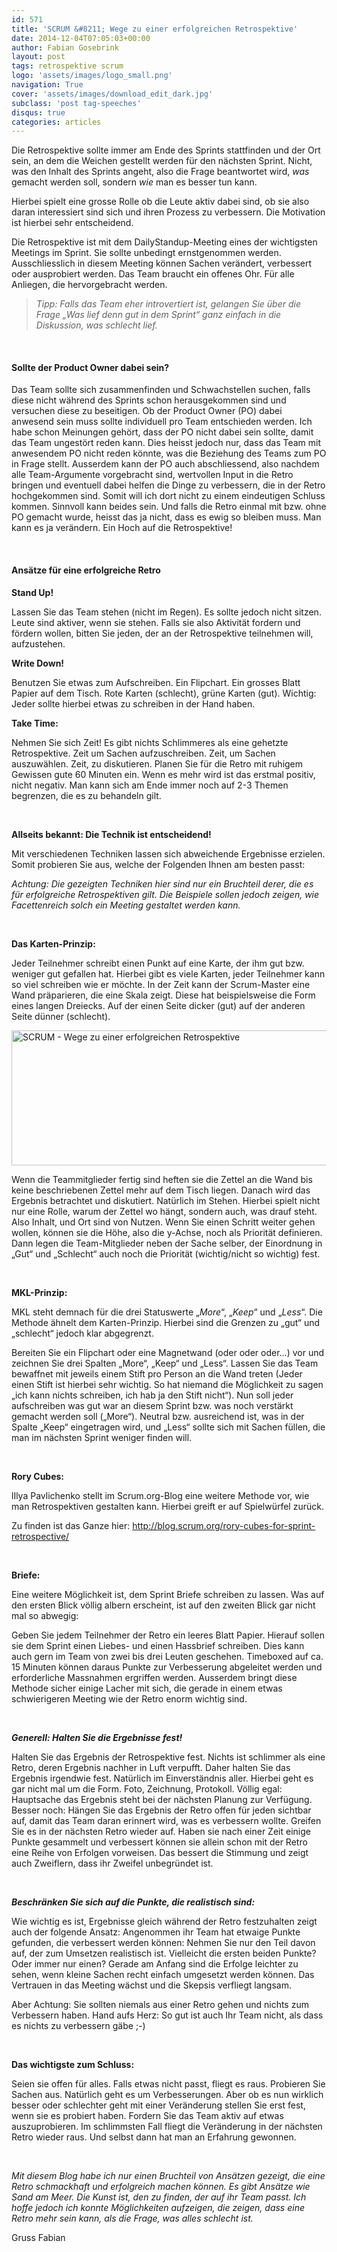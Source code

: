 ```yaml
---
id: 571
title: 'SCRUM &#8211; Wege zu einer erfolgreichen Retrospektive'
date: 2014-12-04T07:05:03+00:00
author: Fabian Gosebrink
layout: post
tags: retrospektive scrum 
logo: 'assets/images/logo_small.png'
navigation: True
cover: 'assets/images/download_edit_dark.jpg'
subclass: 'post tag-speeches'
disqus: true
categories: articles
---
```


Die Retrospektive sollte immer am Ende des Sprints stattfinden und der Ort sein, an dem die Weichen gestellt werden für den nächsten Sprint. Nicht, was den Inhalt des Sprints angeht, also die Frage beantwortet wird, <em>was</em> gemacht werden soll, sondern <em>wie</em> man es besser tun kann.

<!--more-->
Hierbei spielt eine grosse Rolle ob die Leute aktiv dabei sind, ob sie also daran interessiert sind sich und ihren Prozess zu verbessern. Die Motivation ist hierbei sehr entscheidend.

Die Retrospektive ist mit dem DailyStandup-Meeting eines der wichtigsten Meetings im Sprint. Sie sollte unbedingt ernstgenommen werden. Ausschliesslich in diesem Meeting können Sachen verändert, verbessert oder ausprobiert werden. Das Team braucht ein offenes Ohr. Für alle Anliegen, die hervorgebracht werden.

<blockquote><em>Tipp: Falls das Team eher introvertiert ist, gelangen Sie über die Frage „Was lief denn gut in dem Sprint“ ganz einfach in die Diskussion, was schlecht lief.</em></blockquote>

&nbsp;

<h4><strong>Sollte der Product Owner dabei sein?</strong></h4>

Das Team sollte sich zusammenfinden und Schwachstellen suchen, falls diese nicht während des Sprints schon herausgekommen sind und versuchen diese zu beseitigen. Ob der Product Owner (PO) dabei anwesend sein muss sollte individuell pro Team entschieden werden. Ich habe schon Meinungen gehört, dass der PO nicht dabei sein sollte, damit das Team ungestört reden kann. Dies heisst jedoch nur, dass das Team mit anwesendem PO nicht reden könnte, was die Beziehung des Teams zum PO in Frage stellt. Ausserdem kann der PO auch abschliessend, also nachdem alle Team-Argumente vorgebracht sind, wertvollen Input in die Retro bringen und eventuell dabei helfen die Dinge zu verbessern, die in der Retro hochgekommen sind. Somit will ich dort nicht zu einem eindeutigen Schluss kommen. Sinnvoll kann beides sein. Und falls die Retro einmal mit bzw. ohne PO gemacht wurde, heisst das ja nicht, dass es ewig so bleiben muss. Man kann es ja verändern. Ein Hoch auf die Retrospektive!

&nbsp;

<h4><strong>Ansätze für eine erfolgreiche Retro</strong></h4>

<strong>Stand Up!</strong>

Lassen Sie das Team stehen (nicht im Regen). Es sollte jedoch nicht sitzen. Leute sind aktiver, wenn sie stehen. Falls sie also Aktivität fordern und fördern wollen, bitten Sie jeden, der an der Retrospektive teilnehmen will, aufzustehen.

<strong>Write Down!</strong>

Benutzen Sie etwas zum Aufschreiben. Ein Flipchart. Ein grosses Blatt Papier auf dem Tisch. Rote Karten (schlecht), grüne Karten (gut). Wichtig: Jeder sollte hierbei etwas zu schreiben in der Hand haben.

<strong>Take Time:</strong>

Nehmen Sie sich Zeit! Es gibt nichts Schlimmeres als eine gehetzte Retrospektive. Zeit um Sachen aufzuschreiben. Zeit, um Sachen auszuwählen. Zeit, zu diskutieren. Planen Sie für die Retro mit ruhigem Gewissen gute 60 Minuten ein. Wenn es mehr wird ist das erstmal positiv, nicht negativ. Man kann sich am Ende immer noch auf 2-3 Themen begrenzen, die es zu behandeln gilt.

&nbsp;

<strong>Allseits bekannt: Die Technik ist entscheidend!</strong>

Mit verschiedenen Techniken lassen sich abweichende Ergebnisse erzielen. Somit probieren Sie aus, welche der Folgenden Ihnen am besten passt:

<em>Achtung: Die gezeigten Techniken hier sind nur ein Bruchteil derer, die es für erfolgreiche Retrospektiven gilt. Die Beispiele sollen jedoch zeigen, wie Facettenreich solch ein Meeting gestaltet werden kann.</em>

&nbsp;

<strong>Das Karten-Prinzip:</strong>

Jeder Teilnehmer schreibt einen Punkt auf eine Karte, der ihm gut bzw. weniger gut gefallen hat. Hierbei gibt es viele Karten, jeder Teilnehmer kann so viel schreiben wie er möchte. In der Zeit kann der Scrum-Master eine Wand präparieren, die eine Skala zeigt. Diese hat beispielsweise die Form eines langen Dreiecks. Auf der einen Seite dicker (gut) auf der anderen Seite dünner (schlecht).

<a href="http://offering.solutions/wp-content/uploads/2014/12/RetroGoodBad.jpg"><img class="aligncenter size-full wp-image-1487" src="http://offering.solutions/wp-content/uploads/2014/12/RetroGoodBad.jpg" alt="SCRUM - Wege zu einer erfolgreichen Retrospektive" width="593" height="216" /></a>

Wenn die Teammitglieder fertig sind heften sie die Zettel an die Wand bis keine beschriebenen Zettel mehr auf dem Tisch liegen. Danach wird das Ergebnis betrachtet und diskutiert. Natürlich im Stehen. Hierbei spielt nicht nur eine Rolle, warum der Zettel wo hängt, sondern auch, was drauf steht. Also Inhalt, und Ort sind von Nutzen. Wenn Sie einen Schritt weiter gehen wollen, können sie die Höhe, also die y-Achse, noch als Priorität definieren. Dann legen die Team-Mitglieder neben der Sache selber, der Einordnung in „Gut“ und „Schlecht“ auch noch die Priorität (wichtig/nicht so wichtig) fest.

&nbsp;

<strong>MKL-Prinzip:</strong>

MKL steht demnach für die drei Statuswerte „<em>More</em>“, „<em>Keep</em>“ und „<em>Less</em>“. Die Methode ähnelt dem Karten-Prinzip. Hierbei sind die Grenzen zu „gut“ und „schlecht“ jedoch klar abgegrenzt.

Bereiten Sie ein Flipchart oder eine Magnetwand (oder oder oder…) vor und zeichnen Sie drei Spalten „More“, „Keep“ und „Less“. Lassen Sie das Team bewaffnet mit jeweils einem Stift pro Person an die Wand treten (Jeder einen Stift ist hierbei sehr wichtig. So hat niemand die Möglichkeit zu sagen „ich kann nichts schreiben, ich hab ja den Stift nicht“). Nun soll jeder aufschreiben was gut war an diesem Sprint bzw. was noch verstärkt gemacht werden soll („More“). Neutral bzw. ausreichend ist, was in der Spalte „Keep“ eingetragen wird, und „Less“ sollte sich mit Sachen füllen, die man im nächsten Sprint weniger finden will.

&nbsp;

<strong>Rory Cubes:</strong>

lIlya Pavlichenko stellt im Scrum.org-Blog eine weitere Methode vor, wie man Retrospektiven gestalten kann. Hierbei greift er auf Spielwürfel zurück.

Zu finden ist das Ganze hier: <a href="http://blog.scrum.org/rory-cubes-for-sprint-retrospective/">http://blog.scrum.org/rory-cubes-for-sprint-retrospective/</a>

&nbsp;

<strong>Briefe:</strong>

Eine weitere Möglichkeit ist, dem Sprint Briefe schreiben zu lassen. Was auf den ersten Blick völlig albern erscheint, ist auf den zweiten Blick gar nicht mal so abwegig:

Geben Sie jedem Teilnehmer der Retro ein leeres Blatt Papier. Hierauf sollen sie dem Sprint einen Liebes- und einen Hassbrief schreiben. Dies kann auch gern im Team von zwei bis drei Leuten geschehen. Timeboxed auf ca. 15 Minuten können daraus Punkte zur Verbesserung abgeleitet werden und erforderliche Massnahmen ergriffen werden. Ausserdem bringt diese Methode sicher einige Lacher mit sich, die gerade in einem etwas schwierigeren Meeting wie der Retro enorm wichtig sind.

&nbsp;

<strong><em>Generell: Halten Sie die Ergebnisse fest!</em></strong>

Halten Sie das Ergebnis der Retrospektive fest. Nichts ist schlimmer als eine Retro, deren Ergebnis nachher in Luft verpufft. Daher halten Sie das Ergebnis irgendwie fest. Natürlich im Einverständnis aller. Hierbei geht es gar nicht mal um die Form. Foto, Zeichnung, Protokoll. Völlig egal: Hauptsache das Ergebnis steht bei der nächsten Planung zur Verfügung. Besser noch: Hängen Sie das Ergebnis der Retro offen für jeden sichtbar auf, damit das Team daran erinnert wird, was es verbessern wollte. Greifen Sie es in der nächsten Retro wieder auf. Haben sie nach einer Zeit einige Punkte gesammelt und verbessert können sie allein schon mit der Retro eine Reihe von Erfolgen vorweisen. Das bessert die Stimmung und zeigt auch Zweiflern, dass ihr Zweifel unbegründet ist.

<em> </em>

<strong><em>Beschränken Sie sich auf die Punkte, die realistisch sind:</em></strong>

Wie wichtig es ist, Ergebnisse gleich während der Retro festzuhalten zeigt auch der folgende Ansatz: Angenommen ihr Team hat etwaige Punkte gefunden, die verbessert werden können: Nehmen Sie nur den Teil davon auf, der zum Umsetzen realistisch ist. Vielleicht die ersten beiden Punkte? Oder immer nur einen? Gerade am Anfang sind die Erfolge leichter zu sehen, wenn kleine Sachen recht einfach umgesetzt werden können. Das Vertrauen in das Meeting wächst und die Skepsis verfliegt langsam.

Aber Achtung: Sie sollten niemals aus einer Retro gehen und nichts zum Verbessern haben. Hand aufs Herz: So gut ist auch Ihr Team nicht, als dass es nichts zu verbessern gäbe ;-)

&nbsp;

<strong>Das wichtigste zum Schluss:</strong>

Seien sie offen für alles. Falls etwas nicht passt, fliegt es raus. Probieren Sie Sachen aus. Natürlich geht es um Verbesserungen. Aber ob es nun wirklich besser oder schlechter geht mit einer Veränderung stellen Sie erst fest, wenn sie es probiert haben. Fordern Sie das Team aktiv auf etwas auszuprobieren. Im schlimmsten Fall fliegt die Veränderung in der nächsten Retro wieder raus. Und selbst dann hat man an Erfahrung gewonnen.

&nbsp;

<em>Mit diesem Blog habe ich nur einen Bruchteil von Ansätzen gezeigt, die eine Retro schmackhaft und erfolgreich machen können. Es gibt Ansätze wie Sand am Meer. Die Kunst ist, den zu finden, der auf ihr Team passt. Ich hoffe jedoch ich konnte Möglichkeiten aufzeigen, die zeigen, dass eine Retro mehr sein kann, als die Frage, was alles schlecht ist.</em>

Gruss Fabian
